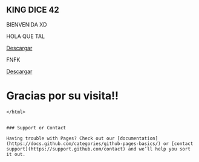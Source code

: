 ## KING DICE 42

<html>

<head>
</head>

<body>

<p>BIENVENIDA XD</p>
  <P>HOLA QUE TAL</p>
 <a href="yuru camp.png" class= "btn" download="yuru camp.png">Descargar</a>
  <p>FNFK</p>
 <a href="https://www.mediafire.com/file/r6c1iw3usu8b1b6/FNFK.rar/file" class= "btn" download="yuru camp.png">Descargar</a>




<h1>Gracias por su visita!!</h1>


</body>






```
</html>


### Support or Contact

Having trouble with Pages? Check out our [documentation](https://docs.github.com/categories/github-pages-basics/) or [contact support](https://support.github.com/contact) and we’ll help you sort it out.
